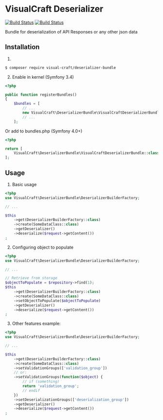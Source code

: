 VisualCraft Deserializer
========================
[![Build Status](https://travis-ci.org/Visual-Craft/deserializer-bundle.svg?branch=master)](https://travis-ci.org/Visual-Craft/deserializer-bundle)
[![Build Status](https://codecov.io/gh/Visual-Craft/deserializer-bundle/branch/master/graph/badge.svg)](https://codecov.io/gh/Visual-Craft/deserializer-bundle/branch/master/graph/badge.svg)

Bundle for deserialization of API Responses or any other json data

Installation
------------
1)
```bash
$ composer require visual-craft/deserializer-bundle

```
2) Enable in kernel (Symfony 3.4)
```php
<?php

public function registerBundles()
{
    $bundles = [
        // ...
        new VisualCraft\DeserializerBundle\VisualCraftDeserializerBundle(),
        // ...
    ];
```
Or add to bundles.php (Symfony 4.0+)
```php
<?php

return [
    VisualCraft\DeserializerBundle\VisualCraftDeserializerBundle::class => ['all' => true],
];

```

Usage
-----

1) Basic usage
```php
<?php
use VisualCraft\DeserializerBundle\DeserializerBuilderFactory;

// ...

$this
    ->get(DeserializerBuilderFactory::class)
    ->create(SomeDataClass::class)
    ->getDeserializer()
    ->deserialize($request->getContent())
;
```

2) Configuring object to populate
```php
<?php
use VisualCraft\DeserializerBundle\DeserializerBuilderFactory;

// ...

// Retrieve from storage
$objectToPopulate = $repository->find(1);
$this
    ->get(DeserializerBuilderFactory::class)
    ->create(SomeDataClass::class)
    ->setObjectToPopulate($objectToPopulate)
    ->getDeserializer()
    ->deserialize($request->getContent())
;
```

3) Other features example:
```php
<?php
use VisualCraft\DeserializerBundle\DeserializerBuilderFactory;

// ...

$this
    ->get(DeserializerBuilderFactory::class)
    ->create(SomeDataClass::class)
    ->setValidationGroups(['validation_group'])
    // or:
    ->setValidationGroups(function($object) {
        // if (something)
        return 'validation_group';
        // endif
    })
    ->setDeserializationGroups(['deserialization_group'])
    ->getDeserializer()
    ->deserialize($request->getContent())
;
```
